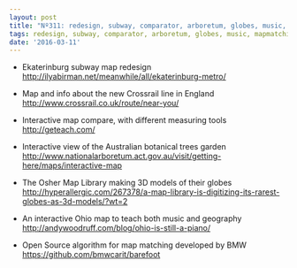 ```yaml
---
layout: post
title: "Nº311: redesign, subway, comparator, arboretum, globes, music, mapmatching"
tags: redesign, subway, comparator, arboretum, globes, music, mapmatching
date: '2016-03-11'
---
```


* Ekaterinburg subway map redesign
  http://ilyabirman.net/meanwhile/all/ekaterinburg-metro/

* Map and info about the new Crossrail line in England
  http://www.crossrail.co.uk/route/near-you/

* Interactive map compare, with different measuring tools
  http://geteach.com/

* Interactive view of the Australian botanical trees garden
  http://www.nationalarboretum.act.gov.au/visit/getting-here/maps/interactive-map

* The Osher Map Library making 3D models of their globes
  http://hyperallergic.com/267378/a-map-library-is-digitizing-its-rarest-globes-as-3d-models/?wt=2

* An interactive Ohio map to teach both music and geography
  http://andywoodruff.com/blog/ohio-is-still-a-piano/

* Open Source algorithm for map matching developed by BMW
  https://github.com/bmwcarit/barefoot
